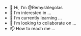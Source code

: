 - 👋 Hi, I’m @Remyshlegolas
- 👀 I’m interested in ...
- 🌱 I’m currently learning ...
- 💞️ I’m looking to collaborate on ...
- 📫 How to reach me ...

<!---
Remyshlegolas/Remyshlegolas is a ✨ special ✨ repository because its `README.md` (this file) appears on your GitHub profile.
You can click the Preview link to take a look at your changes.
--->
